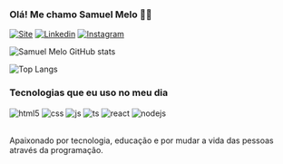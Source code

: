 

### Olá! Me chamo Samuel Melo 👋🏽

[![Site](https://img.shields.io/website?label=Portifolio.com&style=for-the-badge&url=https://google.com/)](https://google.com)
[![Linkedin](https://img.shields.io/badge/LinkedIn-0077B5?style=for-the-badge&logo=linkedin&logoColor=white)](https://www.linkedin.com/in/samuel-melo-a3851026a/)
[![Instagram](https://img.shields.io/badge/Instagram-E4405F?style=for-the-badge&logo=instagram&logoColor=white)](https://instagram.com/samuelmelo.dev)

![Samuel Melo GitHub stats](https://github-readme-stats.vercel.app/api?username=ODevNomade&show_icons=true&theme=merko)

![Top Langs](https://github-readme-stats.vercel.app/api/top-langs/?username=ODevNomade&layout=compact)

### Tecnologias que eu uso no meu dia

<div style="display: inline_block">
  <img align="center" alt="html5" src="https://img.shields.io/badge/HTML5-E34F26?style=for-the-badge&logo=html5&logoColor=white" />
  <img align="center" alt="css" src="https://img.shields.io/badge/CSS3-1572B6?style=for-the-badge&logo=css3&logoColor=white" />
  <img align="center" alt="js" src="https://img.shields.io/badge/JavaScript-F7DF1E?style=for-the-badge&logo=javascript&logoColor=black" />
  <img align="center" alt="ts" src="https://img.shields.io/badge/TypeScript-007ACC?style=for-the-badge&logo=typescript&logoColor=white" />
  <img align="center" alt="react" src="https://img.shields.io/badge/React-20232A?style=for-the-badge&logo=react&logoColor=61DAFB" />
  <img align="center" alt="nodejs" src="https://img.shields.io/badge/Node.js-43853D?style=for-the-badge&logo=node.js&logoColor=white" />
</div><br/>

Apaixonado por tecnologia, educação e por mudar a vida das pessoas através da programação.
